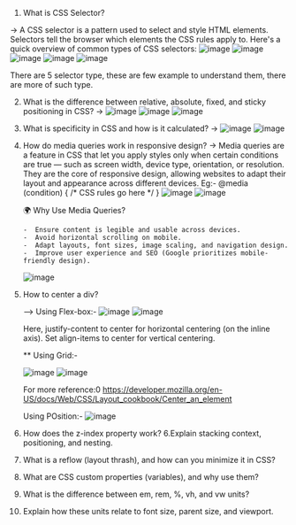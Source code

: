 1. What is CSS Selector?
   
-> A CSS selector is a pattern used to select and style HTML elements. Selectors tell the browser which elements the CSS rules apply to.
    Here's a quick overview of common types of CSS selectors:
   ![image](https://github.com/user-attachments/assets/c6e36ac3-bf01-4add-997b-4c59905f099e)
   ![image](https://github.com/user-attachments/assets/7527af3d-26e1-4480-b680-62fe845fa2c0)
   ![image](https://github.com/user-attachments/assets/987ef599-9651-420c-be6d-b1843507b3c8)
   ![image](https://github.com/user-attachments/assets/07f023e0-fe68-409b-ae26-f0f14eb1fa68)
   ![image](https://github.com/user-attachments/assets/5ab0a6cd-fcc4-4a51-9d6a-1b6f68074d02)
   
   There are 5 selector type, these are few example to understand them, there are more of such type.

2. What is the difference between relative, absolute, fixed, and sticky positioning in CSS?
   ->
   ![image](https://github.com/user-attachments/assets/f787ee61-187b-4bc7-9343-bfe5b8019121)
   ![image](https://github.com/user-attachments/assets/b31471fa-a1ed-4cf7-8bae-8fd90c4c7cbf)
   ![image](https://github.com/user-attachments/assets/da925a26-c335-4032-ab5d-049272e645b8)

3. What is specificity in CSS and how is it calculated?
   -> ![image](https://github.com/user-attachments/assets/4b44727c-8242-4595-85cc-62d0c509ac3c)
      ![image](https://github.com/user-attachments/assets/34a6300d-3913-4afc-9ab4-76e88080e23f)

4. How do media queries work in responsive design?
   -> Media queries are a feature in CSS that let you apply styles only when certain conditions are true — such as screen width, device          type, orientation, or resolution. They are the core of responsive design, allowing websites to adapt their layout and appearance           across different devices.
      Eg:-
            @media (condition) {
              /* CSS rules go here */
            }
   ![image](https://github.com/user-attachments/assets/1846a607-0836-4889-85a6-cb46ce257f5f)
   ![image](https://github.com/user-attachments/assets/64b629e3-2222-4f9a-a940-c71b0d6c4e52)

   🌍 Why Use Media Queries?
   
       -  Ensure content is legible and usable across devices.
       -  Avoid horizontal scrolling on mobile.
       -  Adapt layouts, font sizes, image scaling, and navigation design.
       -  Improve user experience and SEO (Google prioritizes mobile-friendly design).

      ![image](https://github.com/user-attachments/assets/4ef3bb0e-1eff-49c1-9b93-4473efadbe60)

5. How to center a div?
   
   --> Using Flex-box:-
   ![image](https://github.com/user-attachments/assets/bb597010-1259-445c-8e89-5485885aab36)
   ![image](https://github.com/user-attachments/assets/84a1c8c0-5e77-487a-8f9a-b322b1cc431e)

   Here, justify-content to center for horizontal centering (on the inline axis).
   Set align-items to center for vertical centering.
   
   ** Using Grid:-
   
      ![image](https://github.com/user-attachments/assets/0804063d-c2c0-417d-bff1-29cb81f3a7ba)
      ![image](https://github.com/user-attachments/assets/a2cd5a12-a8bf-41e7-85ba-0ce530541eb0)


   For more reference:0 https://developer.mozilla.org/en-US/docs/Web/CSS/Layout_cookbook/Center_an_element

   Using POsition:-
   ![image](https://github.com/user-attachments/assets/4ea21acc-1343-4c65-986d-fd01baeebdc5)



   


5.  How does the z-index property work?
6.Explain stacking context, positioning, and nesting.

7. What is a reflow (layout thrash), and how can you minimize it in CSS?
8. What are CSS custom properties (variables), and why use them?
9. What is the difference between em, rem, %, vh, and vw units?
10. Explain how these units relate to font size, parent size, and viewport.












    
    
